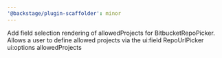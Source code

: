 ```yaml
---
'@backstage/plugin-scaffolder': minor
---
```


Add field selection rendering of allowedProjects for BitbucketRepoPicker. Allows a user to define allowed projects via the ui:field RepoUrlPicker ui:options allowedProjects
